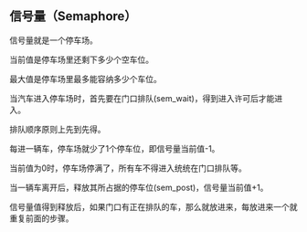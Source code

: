 
## 信号量（Semaphore）

信号量就是一个停车场。    

当前值是停车场里还剩下多少个空车位。  

最大值是停车场里最多能容纳多少个车位。  

当汽车进入停车场时，首先要在门口排队(sem_wait)，得到进入许可后才能进入。  

排队顺序原则上先到先得。  

每进一辆车，停车场就少了1个停车位，即信号量当前值-1。  

当前值为0时，停车场停满了，所有车不得进入统统在门口排队等。  
 
当一辆车离开后，释放其所占据的停车位(sem_post)，信号量当前值+1。   

信号量值得到释放后，如果门口有正在排队的车，那么就放进来，每放进来一个就重复前面的步骤。  
